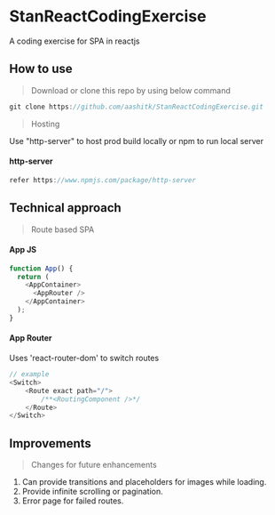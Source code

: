 # StanReactCodingExercise
A coding exercise for SPA in reactjs

## How to use

> Download or clone this repo by using below command

```js
git clone https://github.com/aashitk/StanReactCodingExercise.git
```

> Hosting

Use "http-server" to host prod build locally or npm to run local server

#### http-server
```js
refer https://www.npmjs.com/package/http-server
```

## Technical approach

> Route based SPA

#### App JS
```js
function App() {
  return (
    <AppContainer>
      <AppRouter />
    </AppContainer>
  );
}
```

#### App Router
Uses 'react-router-dom' to switch routes
```js
// example
<Switch>
    <Route exact path="/">
        /**<RoutingComponent />*/
    </Route>
</Switch>
```

## Improvements

> Changes for future enhancements

1. Can provide transitions and placeholders for images while loading.
2. Provide infinite scrolling or pagination.
3. Error page for failed routes.
